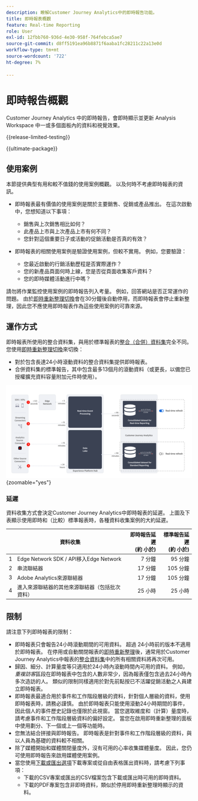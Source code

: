 ```yaml
---
description: 瞭解Customer Journey Analytics中的即時報告功能。
title: 即時報表概觀
feature: Real-time Reporting
role: User
exl-id: 12fbb760-936d-4e30-958f-764febca5ae7
source-git-commit: d8ff5191ea96b8871f6aaba1fc28211c22a13e0d
workflow-type: tm+mt
source-wordcount: '722'
ht-degree: 7%

---
```


# 即時報告概觀

Customer Journey Analytics 中的即時報告，會即時顯示並更新 Analysis Workspace 中一或多個面板內的資料和視覺效果。

{{release-limited-testing}}

{{ultimate-package}}

## 使用案例

本節提供典型有用和較不值錢的使用案例概觀。 以及何時不考慮即時報表的資訊。

* 即時報表最有價值的使用案例是關於主要銷售、促銷或產品推出。
在這次啟動中，您想知道以下事項：

   * 銷售與上次銷售相比如何？
   * 此產品上市與上次產品上市有何不同？
   * 您針對這個重要日子或活動的促銷活動是否真的有效？

* 即時報表的相關使用案例是驗證使用案例，但較不實用。
例如，您要驗證：

   * 您最近啟動的行銷活動歷程是否實際運作？
   * 您的新產品頁面何時上線，您是否從頁面收集客戶資料？
   * 您的即時媒體活動進行中嗎？

請勿將作業監控使用案例的即時報告列入考量。 例如，回答網站是否正常運作的問題。 由於[即時重新整理切換](use-real-time.md)會在30分鐘後自動停用，而即時報表會停止重新整理，因此您不應使用即時報表作為這些使用案例的可靠來源。

## 運作方式

即時報表所使用的整合資料集，與用於標準報表的[整合（合併）資料集](/help/connections/combined-dataset.md)完全不同。 您使用[即時重新整理切換](use-real-time.md)來切換：

* 對於包含長達24小時滾動資料的整合資料集提供即時報表。
* 合併資料集的標準報告，其中包含最多13個月的滾動資料（或更長，以備您已授權擴充資料容量附加元件時使用）。

![即時報告](assets/real-time-reporting-latencies.svg){zoomable="yes"}

### 延遲

資料收集方式會決定Customer Journey Analytics中即時報表的延遲。 上圖及下表顯示使用即時和（比較）標準報表時，各種資料收集案例的大約延遲。

| | 資料收集 | 即時報告延遲<br/> (約 小於) | 標準報告延遲<br/> (約 小於) |
|:---:|---|--:|--:|
| 1 | Edge Network SDK / API移入Edge Network | 7 分鐘 | 95 分鐘 |
| 2 | 串流聯結器 | 17 分鐘 | 105 分鐘 |
| 3 | Adobe Analytics來源聯結器 | 17 分鐘 | 105 分鐘 |
| 4 | 進入來源聯結器的其他來源聯結器（包括批次資料） | 25 小時 | 25 小時 |


## 限制

請注意下列即時報表的限制：

* 即時報表只會報告24小時滾動期間的可用資料。 超過   24小時前的版本不適用於即時報表。 在停用或自動關閉報表的[即時重新整理](use-real-time.md)後，通常用於Customer Journey Analytics中報表的[整合資料集](/help/connections/combined-dataset.md)中的所有相關資料將再次可用。
* 歸因、細分、計算量度等只適用於24小時內滾動時間內可用的資料。 例如，*重複訪客*&#x200B;區段在即時報表中包含的人數非常少，因為報表僅包含過去24小時內多次造訪的人。 類似的限制同樣適用於對先前點按已不活躍促銷活動之人員建立即時報表。
* 即時報表最適合用於事件和工作階段層級的資料，針對個人層級的資料，使用即時報表時，請務必謹慎。 由於即時報表只能使用滾動24小時期間的事件，因此個人的事件歷史記錄也僅限於此視窗。 當您選取維度和（計算）量度時，請考慮事件和工作階段層級資料的偏好設定。 當您在啟用即時重新整理的面板中使用劃分、下一個或上一個等功能時。
* 您無法結合拼接與即時報告。 即時報表是針對事件和工作階段層級的資料，與以人員為基礎的資料較不相關。
* 除了媒體開始和媒體關閉量度外，沒有可用的心率收集媒體量度。 因此，您仍可使用即時報告來啟用媒體使用案例。
* 當您使用[下載或匯出選項](/help/analysis-workspace/export/download-send.md)下載專案或從自由表格匯出資料時，請考慮下列事項：
   * 下載的CSV專案或匯出的CSV檔案包含下載或匯出時可用的即時資料。
   * 下載的PDF專案包含非即時資料，類似於停用即時重新整理時顯示的資料。
